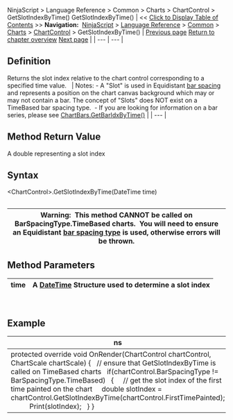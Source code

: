 ﻿
NinjaScript \> Language Reference \> Common \> Charts \> ChartControl \> GetSlotIndexByTime()
GetSlotIndexByTime()
| \<\< [Click to Display Table of Contents](getslotindexbytime.md) \>\> **Navigation:**     [NinjaScript](ninjascript-1.md) \> [Language Reference](language_reference_wip-1.md) \> [Common](common-1.md) \> [Charts](chart-1.md) \> [ChartControl](chartcontrol-1.md) \> GetSlotIndexByTime() | [Previous page](chartcontrol_getbarpaintwidth-1.md) [Return to chapter overview](chartcontrol-1.md) [Next page](getslotindexbyx-1.md) |
| --- | --- |
## Definition
Returns the slot index relative to the chart control corresponding to a specified time value. 
 
| Notes:  - A "Slot" is used in Equidistant [bar spacing](barspacingtype-1.md) and represents a position on the chart canvas background which may or may not contain a bar. The concept of "Slots" does NOT exist on a TimeBased bar spacing type.  - If you are looking for information on a bar series, please see [ChartBars.GetBarIdxByTime()](chartbars_getbaridxbytime-1.md) |
| --- |

## Method Return Value
A double representing a slot index
## 
## Syntax
\<ChartControl\>.GetSlotIndexByTime(DateTime time)
## 
| Warning:  This method CANNOT be called on BarSpacingType.TimeBased charts.  You will need to ensure an Equidistant [bar spacing type](barspacingtype-1.md) is used, otherwise errors will be thrown. |
| --- |

## Method Parameters
| time | A [DateTime](https://msdn.microsoft.com/en-us/library/system.datetime(v=vs.110).aspx) Structure used to determine a slot index |
| --- | --- |
 
## 
## Example
| ns |
| --- |
| protected override void OnRender(ChartControl chartControl, ChartScale chartScale) {    // ensure that GetSlotIndexByTime is called on TimeBased charts    if(chartControl.BarSpacingType !\= BarSpacingType.TimeBased)    {      // get the slot index of the first time painted on the chart      double slotIndex \= chartControl.GetSlotIndexByTime(chartControl.FirstTimePainted);             Print(slotIndex);    } } |

